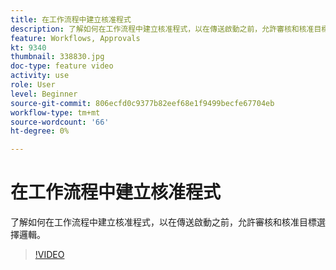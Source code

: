 ```yaml
---
title: 在工作流程中建立核准程式
description: 了解如何在工作流程中建立核准程式，以在傳送啟動之前，允許審核和核准目標選擇邏輯。
feature: Workflows, Approvals
kt: 9340
thumbnail: 338830.jpg
doc-type: feature video
activity: use
role: User
level: Beginner
source-git-commit: 806ecfd0c9377b82eef68e1f9499becfe67704eb
workflow-type: tm+mt
source-wordcount: '66'
ht-degree: 0%

---
```



# 在工作流程中建立核准程式

了解如何在工作流程中建立核准程式，以在傳送啟動之前，允許審核和核准目標選擇邏輯。

>[!VIDEO](https://video.tv.adobe.com/v/338830?quality=12)
